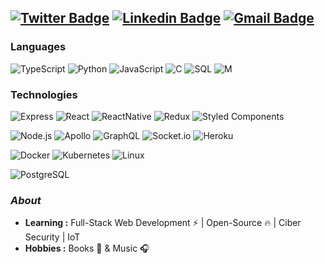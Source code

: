 [![Twitter Badge](https://img.shields.io/badge/-@donpapitoskey-1ca0f1?style=flat-square&logo=twitter&logoColor=white&link=https://twitter.com/donpapitoskey)](https://twitter.com/donpapitoskey)  [![Linkedin Badge](https://img.shields.io/badge/-Juan_J._Alarcon-blue?style=flat-square&logo=Linkedin&logoColor=white&link=https://www.linkedin.com/in/juan-j-alarcon-c//)](https://www.linkedin.com/in/juan-j-alarcon-c/)  [![Gmail Badge](https://img.shields.io/badge/-alarcon.juan@correounivalle.edu.co-c14438?style=flat-square&logo=Gmail&logoColor=white&link=mailto:alarcon.juan@correounivalle.edu.co)](mailto:alarcon.juan@correounivalle.edu.co)  
---------------------------------------------------------------------------------------------------------------------------------------------------------------------------------

### Languages

![TypeScript](https://img.shields.io/badge/-TypeScript-000?&logo=TypeScript&logoColor=007ACC)
![Python](https://img.shields.io/badge/-Python-000?&logo=python)
![JavaScript](https://img.shields.io/badge/-JavaScript-000?&logo=JavaScript&logoColor=ddc508)
![C](https://img.shields.io/badge/-C-000?&logo=C)
![SQL](https://img.shields.io/badge/-SQL-000?&logo=MySQL&logoColor=4479A1)
![M](https://img.shields.io/badge/-M-000?&logo=Matlab&logoColor=007ACC)


### Technologies

![Express](https://img.shields.io/badge/Express.js-000)
![React](https://img.shields.io/badge/-React-000?&logo=React)
![ReactNative](https://img.shields.io/badge/-React_Native-000?&logo=React)
![Redux](https://img.shields.io/badge/Redux-000?&logo=redux&logoColor=593D88)
![Styled Components](https://img.shields.io/badge/styled--components-000?logo=styled-components&logoColor=DB7093)

![Node.js](https://img.shields.io/badge/-Node.js-000?&logo=node.js)
![Apollo](https://img.shields.io/badge/-Apollo-000)
![GraphQL](https://img.shields.io/badge/-Graphql-000?&logo=graphql&logoColor=e535ab)
![Socket.io](  https://img.shields.io/badge/Socket.io-000?&logo=socket.io&logoColor=white)
![Heroku](https://img.shields.io/badge/Heroku-000?&logo=heroku&logoColor=430098)

![Docker](https://img.shields.io/badge/-Docker-000?&logo=Docker)
![Kubernetes](https://img.shields.io/badge/-Kubernetes-000?&logo=Kubernetes)
![Linux](https://img.shields.io/badge/-Ubuntu-000?&logo=Ubuntu&logoColor=dd4814)

![PostgreSQL](https://img.shields.io/badge/-PostgreSQL-000?&logo=postgresql&logoColor=316192)

### <i>About</i>

-  **Learning :** Full-Stack Web Development :zap: | Open-Source :fire:	| Ciber Security | IoT 
-  **Hobbies :** Books 📕 & Music :headphones:
